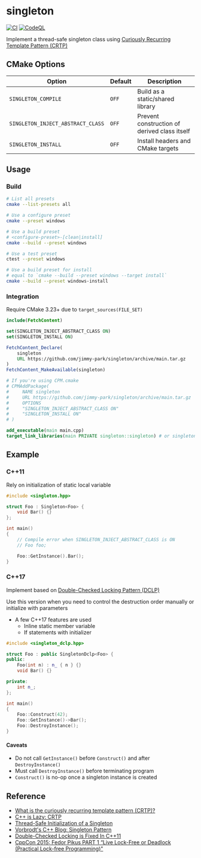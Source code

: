 # singleton

[![CI](https://github.com/jimmy-park/singleton/actions/workflows/ci.yaml/badge.svg)](https://github.com/jimmy-park/singleton/actions/workflows/ci.yaml)
[![CodeQL](https://github.com/jimmy-park/singleton/actions/workflows/codeql.yaml/badge.svg)](https://github.com/jimmy-park/singleton/actions/workflows/codeql.yaml)

Implement a thread-safe singleton class using [Curiously Recurring Template Pattern (CRTP)](https://en.wikipedia.org/wiki/Curiously_recurring_template_pattern)

## CMake Options

| Option                            | Default | Description                                  |
| ---                               | ---     | ---                                          |
| `SINGLETON_COMPILE`               | `OFF`   | Build as a static/shared library             |
| `SINGLETON_INJECT_ABSTRACT_CLASS` | `OFF`   | Prevent construction of derived class itself |
| `SINGLETON_INSTALL`               | `OFF`   | Install headers and CMake targets            |

## Usage

### Build

```sh
# List all presets
cmake --list-presets all

# Use a configure preset
cmake --preset windows

# Use a build preset
# <configure-preset>-[clean|install]
cmake --build --preset windows

# Use a test preset
ctest --preset windows

# Use a build preset for install
# equal to `cmake --build --preset windows --target install`
cmake --build --preset windows-install
```

### Integration

Require CMake 3.23+ due to `target_sources(FILE_SET)`

```CMake
include(FetchContent)

set(SINGLETON_INJECT_ABSTRACT_CLASS ON)
set(SINGLETON_INSTALL ON)

FetchContent_Declare(
    singleton
    URL https://github.com/jimmy-park/singleton/archive/main.tar.gz
)
FetchContent_MakeAvailable(singleton)

# If you're using CPM.cmake
# CPMAddPackage(
#     NAME singleton
#     URL https://github.com/jimmy-park/singleton/archive/main.tar.gz
#     OPTIONS
#     "SINGLETON_INJECT_ABSTRACT_CLASS ON"
#     "SINGLETON_INSTALL ON"
# )

add_executable(main main.cpp)
target_link_libraries(main PRIVATE singleton::singleton) # or singleton::singleton-dclp
```

## Example

### C++11

Rely on initialization of static local variable

```cpp
#include <singleton.hpp>

struct Foo : Singleton<Foo> {
    void Bar() {}
};

int main()
{
    // Compile error when SINGLETON_INJECT_ABSTRACT_CLASS is ON
    // Foo foo;

    Foo::GetInstance().Bar();
}
```

### C++17

Implement based on [Double-Checked Locking Pattern (DCLP)](https://en.wikipedia.org/wiki/Double-checked_locking)

Use this version when you need to control the destruction order manually or initialize with parameters

- A few C++17 features are used
  - Inline static member variable
  - If statements with initializer

```cpp
#include <singleton_dclp.hpp>

struct Foo : public SingletonDclp<Foo> {
public:
    Foo(int n) : n_ { n } {}
    void Bar() {}

private:
    int n_;
};

int main()
{
    Foo::Construct(42);
    Foo::GetInstance()->Bar();
    Foo::DestroyInstance();
}
```

#### Caveats

- Do not call `GetInstance()` before `Construct()` and after `DestroyInstance()`
- Must call `DestroyInstance()` before terminating program
- `Construct()` is no-op once a singleton instance is created

## Reference

- [What is the curiously recurring template pattern (CRTP)?](https://stackoverflow.com/questions/4173254/what-is-the-curiously-recurring-template-pattern-crtp/4173298#4173298)
- [C++ is Lazy: CRTP](https://www.modernescpp.com/index.php/c-is-still-lazy)
- [Thread-Safe Initialization of a Singleton](https://www.modernescpp.com/index.php/thread-safe-initialization-of-a-singleton)
- [Vorbrodt's C++ Blog: Singleton Pattern](https://vorbrodt.blog/2020/07/10/singleton-pattern/)
- [Double-Checked Locking is Fixed In C++11](https://preshing.com/20130930/double-checked-locking-is-fixed-in-cpp11/)
- [CppCon 2015: Fedor Pikus PART 1 “Live Lock-Free or Deadlock (Practical Lock-free Programming)"](https://www.youtube.com/watch?v=lVBvHbJsg5Y)

